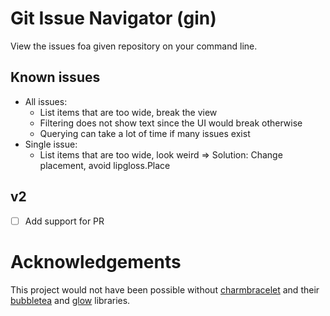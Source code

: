 # Git Issue Navigator (gin)

View the issues foa given repository on your command line.

## Known issues

- All issues:
	- List items that are too wide, break the view
	- Filtering does not show text since the UI would break otherwise
	- Querying can take a lot of time if many issues exist
- Single issue:
	- List items that are too wide, look weird => Solution: Change placement, avoid lipgloss.Place

## v2

- [ ] Add support for PR

# Acknowledgements

This project would not have been possible without [charmbracelet](https://github.com/charmbracelet) and their
[bubbletea](https://github.com/charmbracelet/bubbletea) and [glow](https://github.com/charmbracelet/glow) libraries.
